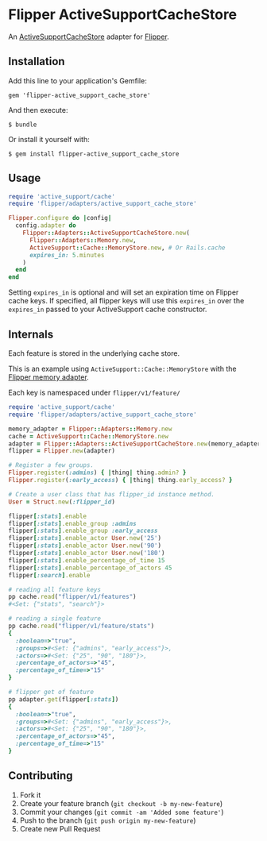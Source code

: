 # Flipper ActiveSupportCacheStore

An [ActiveSupportCacheStore](http://api.rubyonrails.org/classes/ActiveSupport/Cache/Store.html) adapter for [Flipper](https://github.com/jnunemaker/flipper).

## Installation

Add this line to your application's Gemfile:

    gem 'flipper-active_support_cache_store'

And then execute:

    $ bundle

Or install it yourself with:

    $ gem install flipper-active_support_cache_store

## Usage

```ruby
require 'active_support/cache'
require 'flipper/adapters/active_support_cache_store'

Flipper.configure do |config|
  config.adapter do
    Flipper::Adapters::ActiveSupportCacheStore.new(
      Flipper::Adapters::Memory.new,
      ActiveSupport::Cache::MemoryStore.new, # Or Rails.cache
      expires_in: 5.minutes
    )
  end
end
```

Setting `expires_in` is optional and will set an expiration time on Flipper cache keys.  If specified, all flipper keys will use this `expires_in` over the `expires_in` passed to your ActiveSupport cache constructor.

## Internals

Each feature is stored in the underlying cache store.

This is an example using `ActiveSupport::Cache::MemoryStore` with the [Flipper memory adapter](https://github.com/jnunemaker/flipper/blob/master/lib/flipper/adapters/memory.rb).

Each key is namespaced under `flipper/v1/feature/`

```ruby
require 'active_support/cache'
require 'flipper/adapters/active_support_cache_store'

memory_adapter = Flipper::Adapters::Memory.new
cache = ActiveSupport::Cache::MemoryStore.new
adapter = Flipper::Adapters::ActiveSupportCacheStore.new(memory_adapter, cache)
flipper = Flipper.new(adapter)

# Register a few groups.
Flipper.register(:admins) { |thing| thing.admin? }
Flipper.register(:early_access) { |thing| thing.early_access? }

# Create a user class that has flipper_id instance method.
User = Struct.new(:flipper_id)

flipper[:stats].enable
flipper[:stats].enable_group :admins
flipper[:stats].enable_group :early_access
flipper[:stats].enable_actor User.new('25')
flipper[:stats].enable_actor User.new('90')
flipper[:stats].enable_actor User.new('180')
flipper[:stats].enable_percentage_of_time 15
flipper[:stats].enable_percentage_of_actors 45
flipper[:search].enable

# reading all feature keys
pp cache.read("flipper/v1/features")
#<Set: {"stats", "search"}>

# reading a single feature
pp cache.read("flipper/v1/feature/stats")
{
  :boolean=>"true",
  :groups=>#<Set: {"admins", "early_access"}>,
  :actors=>#<Set: {"25", "90", "180"}>,
  :percentage_of_actors=>"45",
  :percentage_of_time=>"15"
}

# flipper get of feature
pp adapter.get(flipper[:stats])
{
  :boolean=>"true",
  :groups=>#<Set: {"admins", "early_access"}>,
  :actors=>#<Set: {"25", "90", "180"}>,
  :percentage_of_actors=>"45",
  :percentage_of_time=>"15"
}
```

## Contributing

1. Fork it
2. Create your feature branch (`git checkout -b my-new-feature`)
3. Commit your changes (`git commit -am 'Added some feature'`)
4. Push to the branch (`git push origin my-new-feature`)
5. Create new Pull Request
